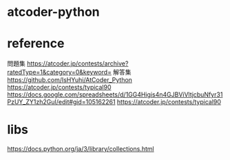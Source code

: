 # atcoder-python




# reference
問題集
https://atcoder.jp/contests/archive?ratedType=1&category=0&keyword=
解答集
https://github.com/IsHYuhi/AtCoder_Python
https://atcoder.jp/contests/typical90
https://docs.google.com/spreadsheets/d/1GG4Higis4n4GJBViVltjcbuNfyr31PzUY_ZY1zh2GuI/edit#gid=105162261
https://atcoder.jp/contests/typical90



# libs
https://docs.python.org/ja/3/library/collections.html
